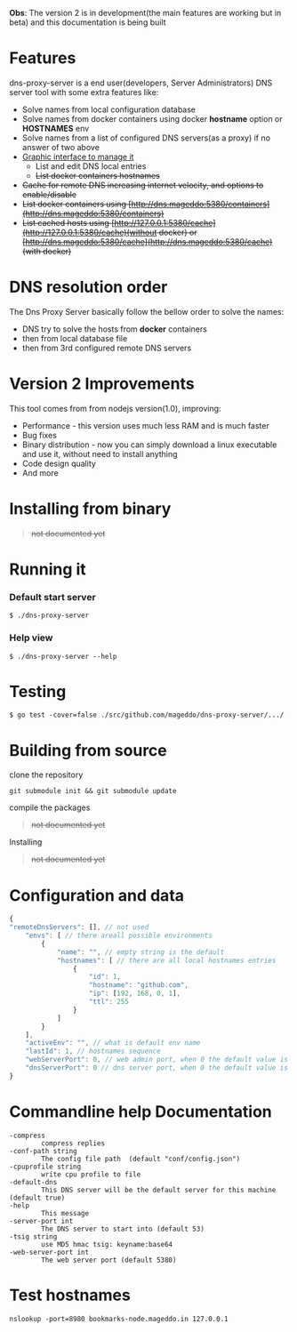 **Obs**: The version 2 is in development(the main features are working but in beta) and this documentation is being built

# Features
dns-proxy-server is a end user(developers, Server Administrators) DNS server tool with some extra features like:

* Solve names from local configuration database
* Solve names from docker containers using docker **hostname** option or **HOSTNAMES** env
* Solve names from a list of configured DNS servers(as a proxy) if no answer of two above
* [Graphic interface to manage it](http:/127.0.0.1:5380/static/)
	* List and edit DNS local entries
	* ~~List docker containers hostnames~~
* ~~Cache for remote DNS increasing internet velocity, and options to enable/disable~~
* ~~List docker containers using [http://dns.mageddo:5380/containers](http://dns.mageddo:5380/containers)~~
* ~~List cached hosts using [http://127.0.0.1:5380/cache](http://127.0.0.1:5380/cache)(without docker) or [http://dns.mageddo:5380/cache](http://dns.mageddo:5380/cache) (with docker)~~

# DNS resolution order
The Dns Proxy Server basically follow the bellow order to solve the names:

* DNS try to solve the hosts from **docker** containers
* then from local database file
* then from 3rd configured remote DNS servers

# Version 2 Improvements
This tool comes from from nodejs version(1.0), improving:
* Performance - this version uses much less RAM and is much faster
* Bug fixes
* Binary distribution - now you can simply download a linux executable and use it, without need to install anything
* Code design quality
* And more

# Installing from binary

>~~not documented yet~~

# Running it

### Default start server
 
	$ ./dns-proxy-server

### Help view

	$ ./dns-proxy-server --help


# Testing

	$ go test -cover=false ./src/github.com/mageddo/dns-proxy-server/.../

# Building from source

clone the repository

	git submodule init && git submodule update

compile the packages

>~~not documented yet~~

Installing

>~~not documented yet~~

# Configuration and data

```javascript
{
"remoteDnsServers": [], // not used
	"envs": [ // there areall possible environments 
		{
			"name": "", // empty string is the default
			"hostnames": [ // there are all local hostnames entries
				{
					"id": 1,
					"hostname": "github.com",
					"ip": [192, 168, 0, 1],
					"ttl": 255
				}
			]
		}
	],
	"activeEnv": "", // what is default env name 
	"lastId": 1, // hostnames sequence
	"webServerPort": 0, // web admin port, when 0 the default value is used
	"dnsServerPort": 0 // dns server port, when 0 the default value is used
}
```

# Commandline help Documentation

	-compress
			compress replies
	-conf-path string
			The config file path  (default "conf/config.json")
	-cpuprofile string
			write cpu profile to file
	-default-dns
			This DNS server will be the default server for this machine (default true)
	-help
			This message
	-server-port int
			The DNS server to start into (default 53)
	-tsig string
			use MD5 hmac tsig: keyname:base64
	-web-server-port int
			The web server port (default 5380)


# Test hostnames

	nslookup -port=8980 bookmarks-node.mageddo.in 127.0.0.1